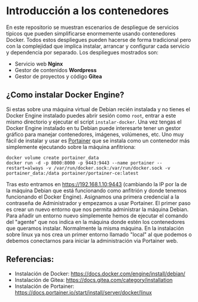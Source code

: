 
# Introducción a los contenedores

En este repositorio se muestran escenarios de despliegue de servicios típicos que pueden simplificarse enormemente usando contenedores Docker. Todos estos despliegues pueden hacerse de forma tradicional pero con la complejidad que implica instalar, arrancar y configurar cada servicio y dependencia por separado. Los despliegues mostrados son:

* Servicio web **Nginx**
* Gestor de contenidos **Wordpress**
* Gestor de proyectos y código **Gitea**

## ¿Como instalar Docker Engine?

Si estas sobre una máquina virtual de Debian recién instalada y no tienes el Docker Engine instalado puedes abrir sesión como `root`, entrar a este mismo directorio y ejecutar el script `instalar-docker`. Una vez tengas el Docker Engine instalado en tu Debian puede interesarte tener un gestor gráfico para manejar contenedores, imágenes, volúmenes, etc. Uno muy fácil de instalar y usar es [Portainer](https://docs.portainer.io/user/home) que se instala como un contenedor más simplemente ejecutando sobre la máquina anfitriona:

```
docker volume create portainer_data
docker run -d -p 8000:8000 -p 9443:9443 --name portainer --restart=always -v /var/run/docker.sock:/var/run/docker.sock -v portainer_data:/data portainer/portainer-ce:latest
```

Tras esto entramos en https://192.168.1.10:9443 (cambiando la IP por la de la máquina Debian que está funcionando como anfitrión y donde tenemos funcionando el Docker Engine). Asignamos una primera credencial a la contraseña de Administrador y empezamos a usar Portainer. El primer paso es crear un nuevo entorno que nos permita administrar la máquina Debian. Para añadir un entorno nuevo simplemente hemos de ejecutar el comando del "agente" que nos indica en la máquina donde estén los contenedores que queramos instalar. Normalmente la misma máquina. En la instalación sobre linux ya nos crea un primer entorno llamado "local" al que podemos o debemos conectarnos para iniciar la administración via Portainer web.

    

## Referencias:

- Instalación de Docker: https://docs.docker.com/engine/install/debian/
- Instalación de Gitea: https://docs.gitea.com/category/installation
- Instalación de Portainer: https://docs.portainer.io/start/install/server/docker/linux
